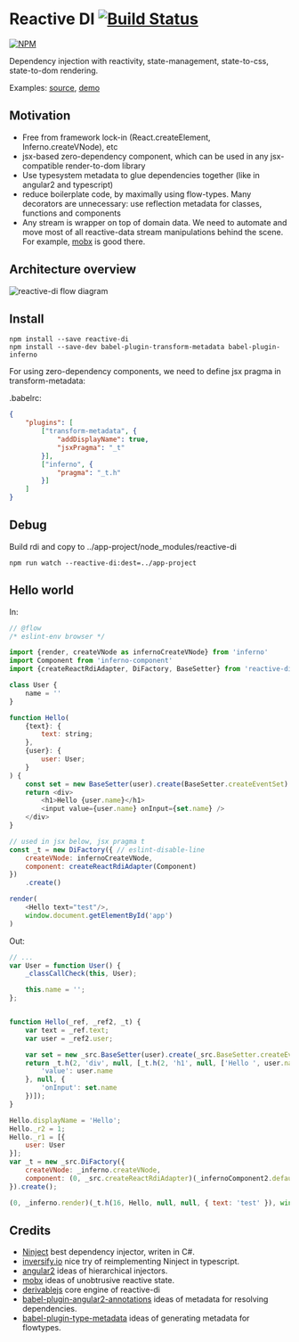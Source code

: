 # Reactive DI  [![Build Status](https://secure.travis-ci.org/zerkalica/reactive-di.png)](http://travis-ci.org/zerkalica/reactive-di)

[![NPM](https://nodei.co/npm/reactive-di.png?downloads=true&stars=true)](https://nodei.co/npm/reactive-di/)

Dependency injection with reactivity, state-management, state-to-css, state-to-dom rendering.

Examples: [source](https://github.com/zerkalica/rdi-examples), [demo](http://zerkalica.github.io/rdi-examples/)

## Motivation

* Free from framework lock-in (React.createElement, Inferno.createVNode), etc
* jsx-based zero-dependency component, which can be used in any jsx-compatible render-to-dom library
* Use typesystem metadata to glue dependencies together (like in angular2 and typescript)
* reduce boilerplate code, by maximally using flow-types. Many decorators are unnecessary: use reflection metadata for classes, functions and components
* Any stream is wrapper on top of domain data. We need to automate and move most of all reactive-data stream manipulations behind the scene. For example, [mobx](http://mobxjs.github.io/mobx/) is good there.

## Architecture overview

<img src="https://rawgithub.com/zerkalica/reactive-di/master/docs/workflow-state.svg" alt="reactive-di flow diagram" />

## Install

```
npm install --save reactive-di
npm install --save-dev babel-plugin-transform-metadata babel-plugin-inferno
```

For using zero-dependency components, we need to define jsx pragma in transform-metadata:

.babelrc:

```json
{
    "plugins": [
        ["transform-metadata", {
            "addDisplayName": true,
            "jsxPragma": "_t"
        }],
        ["inferno", {
            "pragma": "_t.h"
        }]
    ]
}
```

## Debug

Build rdi and copy to ../app-project/node_modules/reactive-di

```
npm run watch --reactive-di:dest=../app-project
```

## Hello world

In:

```js
// @flow
/* eslint-env browser */

import {render, createVNode as infernoCreateVNode} from 'inferno'
import Component from 'inferno-component'
import {createReactRdiAdapter, DiFactory, BaseSetter} from 'reactive-di'

class User {
    name = ''
}

function Hello(
    {text}: {
        text: string;
    },
    {user}: {
        user: User;
    }
) {
    const set = new BaseSetter(user).create(BaseSetter.createEventSet)
    return <div>
        <h1>Hello {user.name}</h1>
        <input value={user.name} onInput={set.name} />
    </div>
}

// used in jsx below, jsx pragma t
const _t = new DiFactory({ // eslint-disable-line
    createVNode: infernoCreateVNode,
    component: createReactRdiAdapter(Component)
})
    .create()

render(
    <Hello text="test"/>,
    window.document.getElementById('app')
)
```

Out:

```js
// ...
var User = function User() {
    _classCallCheck(this, User);

    this.name = '';
};


function Hello(_ref, _ref2, _t) {
    var text = _ref.text;
    var user = _ref2.user;

    var set = new _src.BaseSetter(user).create(_src.BaseSetter.createEventSet);
    return _t.h(2, 'div', null, [_t.h(2, 'h1', null, ['Hello ', user.name]), _t.h(512, 'input', {
        'value': user.name
    }, null, {
        'onInput': set.name
    })]);
}

Hello.displayName = 'Hello';
Hello._r2 = 1;
Hello._r1 = [{
    user: User
}];
var _t = new _src.DiFactory({
    createVNode: _inferno.createVNode,
    component: (0, _src.createReactRdiAdapter)(_infernoComponent2.default)
}).create();

(0, _inferno.render)(_t.h(16, Hello, null, null, { text: 'test' }), window.document.getElementById('app'));

```

## Credits

* [Ninject](https://github.com/ninject/Ninject) best dependency injector, writen in C#.
* [inversify.io](http://inversify.io/) nice try of reimplementing Ninject in typescript.
* [angular2](https://angular.io) ideas of hierarchical injectors.
* [mobx](http://mobxjs.github.io/mobx/) ideas of unobtrusive reactive state.
* [derivablejs](http://ds300.github.io/derivablejs) core engine of reactive-di
* [babel-plugin-angular2-annotations](https://github.com/shuhei/babel-plugin-angular2-annotations) ideas of metadata for resolving dependencies.
* [babel-plugin-type-metadata](https://github.com/stephanos/babel-plugin-type-metadata) ideas of generating metadata for flowtypes.
